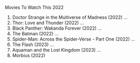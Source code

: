 Movies To Watch This 2022

1. Doctor Strange in the Multiverse of Madness (2022) ...
2. Thor: Love and Thunder (2022) ...
3. Black Panther: Wakanda Forever (2022) ...
4. The Batman (2022) ...
5. Spider-Man: Across the Spider-Verse - Part One (2022) ...
6. The Flash (2023) ...
7. Aquaman and the Lost Kingdom (2023) ...
8. Morbius (2022)
